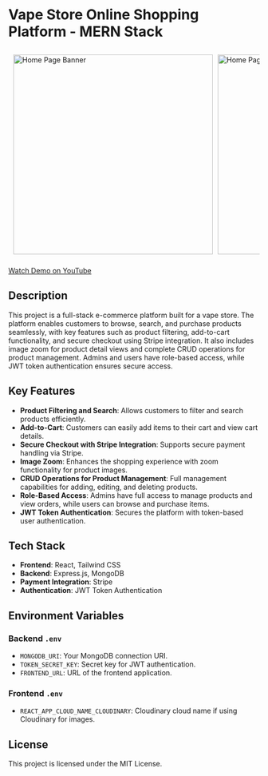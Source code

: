 # Vape Store Online Shopping Platform - MERN Stack

<div style="display: flex; overflow-x: auto; white-space: nowrap; gap: 10px; padding: 10px;">

  <img src="https://github.com/user-attachments/assets/3e12883d-9e68-4032-b761-670d3025b30b" alt="Home Page Banner" width="400">
  <img src="https://github.com/user-attachments/assets/7954a700-150e-465d-a875-531cd11a46ee" alt="Home Page Product" width="400">
  <img src="https://github.com/user-attachments/assets/3480abfb-35a3-4e5c-b356-428bc6f1b610" alt="Product Category" width="400">
  <img src="https://github.com/user-attachments/assets/03503d9d-4a5f-4ef4-b34a-e783b32e47df" alt="Product Details" width="400">
  <img src="https://github.com/user-attachments/assets/ac977cac-c8c2-4ee0-9cb8-8333aed3439f" alt="Shopping Cart" width="400">
  <img src="https://github.com/user-attachments/assets/df472da4-4743-4513-97c9-ae0945b22708" alt="Admin Panel" width="400">

</div>

[Watch Demo on YouTube](https://www.youtube.com/watch?v=9yBf5LDiSpw&t=7s&ab_channel=emnaothmen)
## Description

This project is a full-stack e-commerce platform built for a vape store. The platform enables customers to browse, search, and purchase products seamlessly, with key features such as product filtering, add-to-cart functionality, and secure checkout using Stripe integration. It also includes image zoom for product detail views and complete CRUD operations for product management. Admins and users have role-based access, while JWT token authentication ensures secure access.

## Key Features

- **Product Filtering and Search**: Allows customers to filter and search products efficiently.
- **Add-to-Cart**: Customers can easily add items to their cart and view cart details.
- **Secure Checkout with Stripe Integration**: Supports secure payment handling via Stripe.
- **Image Zoom**: Enhances the shopping experience with zoom functionality for product images.
- **CRUD Operations for Product Management**: Full management capabilities for adding, editing, and deleting products.
- **Role-Based Access**: Admins have full access to manage products and view orders, while users can browse and purchase items.
- **JWT Token Authentication**: Secures the platform with token-based user authentication.

## Tech Stack

- **Frontend**: React, Tailwind CSS
- **Backend**: Express.js, MongoDB
- **Payment Integration**: Stripe
- **Authentication**: JWT Token Authentication



## Environment Variables

### Backend `.env`

- `MONGODB_URI`: Your MongoDB connection URI.
- `TOKEN_SECRET_KEY`: Secret key for JWT authentication.
- `FRONTEND_URL`: URL of the frontend application.

### Frontend `.env`

- `REACT_APP_CLOUD_NAME_CLOUDINARY`: Cloudinary cloud name if using Cloudinary for images.

## License

This project is licensed under the MIT License.

